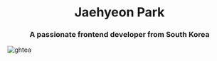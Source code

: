 <h1 align="center">Jaehyeon Park</h1>

<h3 align="center">A passionate frontend developer from South Korea</h3>


<p><img align="left" src="https://github-readme-stats.vercel.app/api/top-langs/?username=ghtea&layout=compact" alt="ghtea" /></p>
